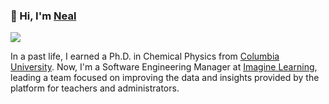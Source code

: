 ### 👋 Hi, I'm [Neal](https://nealmiller.io)
[<img src="https://img.shields.io/badge/-Neal Miller-blue?style=flat-square&logo=linkedin" />](https://linkedin.com/in/wlmiller3)

In a past life, I earned a Ph.D. in Chemical Physics from [Columbia University](https://columbia.edu).
Now, I'm a Software Engineering Manager at [Imagine Learning]([https://smiledirectclub](https://www.imaginelearning.com/)), leading a team focused on improving the data and insights provided by the platform for teachers and administrators.
